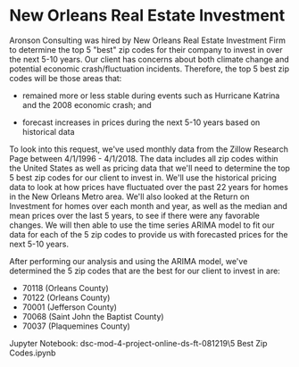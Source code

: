 # New Orleans Real Estate Investment

Aronson Consulting was hired by New Orleans Real Estate Investment Firm to determine the top 5 "best" zip codes for their company to invest in over the next 5-10 years.  Our client has concerns about both climate change and potential economic crash/fluctuation incidents.  Therefore, the top 5 best zip codes will be those areas that:

- remained more or less stable during events such as Hurricane Katrina and the 2008 economic crash; and 

- forecast increases in prices during the next 5-10 years based on historical data

To look into this request, we've used monthly data from the Zillow Research Page between 4/1/1996 - 4/1/2018.  The data includes all zip codes within the United States as well as pricing data that we'll need to determine the top 5 best zip codes for our client to invest in.  We'll use the historical pricing data to look at how prices have fluctuated over the past 22 years for homes in the New Orleans Metro area.  We'll also looked at the Return on Investment for homes over each month and year, as well as the median and mean prices over the last 5 years, to see if there were any favorable changes.  We will then able to use the time series ARIMA model to fit our data for each of the 5 zip codes to provide us with forecasted prices for the next 5-10 years.

After performing our analysis and using the ARIMA model, we've determined the 5 zip codes that are the best for our client to invest in are:

- 70118 (Orleans County)
- 70122 (Orleans County)
- 70001 (Jefferson County)
- 70068 (Saint John the Baptist County)
- 70037 (Plaquemines County)

Jupyter Notebook: dsc-mod-4-project-online-ds-ft-081219\5 Best Zip Codes.ipynb
